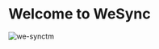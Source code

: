 # Welcome to WeSync
![we-synctm](https://github.com/user-attachments/assets/b585c040-256f-4e12-bb34-811ed053fdbb)
